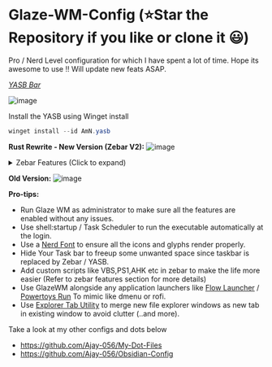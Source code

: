 # Glaze-WM-Config (⭐Star the Repository if you like or clone it 😃)

Pro / Nerd Level configuration for which I have spent a lot of time. Hope its awesome to use !! Will update new feats ASAP.

*[YASB Bar](https://github.com/amnweb/yasb)*

![image](https://github.com/user-attachments/assets/1ed3152d-d113-4260-954a-be0a0679fd74)

Install the YASB using Winget install
```powershell
winget install --id AmN.yasb
```

**Rust Rewrite - New Version (Zebar V2):**
![image](https://github.com/user-attachments/assets/36263e26-3018-43b0-8491-a8ec78d4504e)

<details>
  <summary>Zebar Features (Click to expand)</summary>

  **Left Panel**
  - Clickable Named Workspaces
  
  **Center Panel**
  - Date time (when clicked, will show the Notification + Calendar)

  **Right Panel**
  - Resize (Hidden by default, will show on key binding press)
  - Tiling direction change (clickable)
  - Volume control (clickable, increase and decrease)
  - Network bubble (Realtime download and upload speed)
  - Utilization bubble (CPU and Memory utilization) (when clicked, will open task manager)
  - Battery bubble (Battery colored status,icons and battery cycle count) (when clicked, will open action center)
  - Other bubble (System uptime and Drive utilization [configurable])
</details>

**Old Version:**
![image](https://github.com/Ajay-056/Glaze-WM-Config/assets/40629789/df28ef97-8380-44f5-8cbf-6e176b19a355)

**Pro-tips:**

- Run Glaze WM as administrator to make sure all the features are enabled without any issues.
- Use shell:startup / Task Scheduler to run the executable automatically at the login.
- Use a [Nerd Font](https://www.nerdfonts.com/font-downloads) to ensure all the icons and glyphs render properly.
- Hide Your Task bar to freeup some unwanted space since taskbar is replaced by Zebar / YASB.
- Add custom scripts like VBS,PS1,AHK etc in zebar to make the life more easier (Refer to zebar features section for more details)
- Use GlazeWM alongside any application launchers like [Flow Launcher](https://github.com/Flow-Launcher/Flow.Launcher) / [Powertoys Run](https://github.com/microsoft/PowerToys) To mimic like dmenu or rofi.
- Use [Explorer Tab Utility](https://github.com/w4po/ExplorerTabUtility) to merge new file explorer windows as new tab in existing window to avoid clutter (..and more).

Take a look at my other configs and dots below
- <https://github.com/Ajay-056/My-Dot-Files>
- <https://github.com/Ajay-056/Obsidian-Config>
